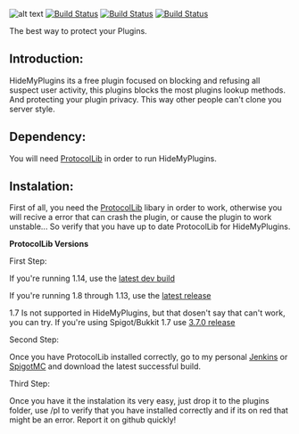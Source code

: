 ![alt text](https://www.spigotmc.org/attachments/logo-png.241364/ "Banner")
[![Build Status](https://hub.gamerexde.pro/jenkins/job/HideMyPlugins/badge/icon)](https://hub.gamerexde.pro/jenkins/job/HideMyPlugins/)
[![Build Status](https://hub.gamerexde.pro/jenkins/job/HideMyPlugins/badge/icon?subject=Discord%20Server&status=Join)](https://discord.gg/RtKQpc9)
[![Build Status](https://hub.gamerexde.pro/jenkins/job/HideMyPlugins/badge/icon?subject=SpigotMC&status=Plugin)](https://www.spigotmc.org/resources/%E2%9C%A6%E2%80%B9hidemyplugins%E2%80%BA%E2%9C%A6.37235/)

The best way to protect your Plugins.

## Introduction:
HideMyPlugins its a free plugin focused on blocking and refusing all suspect user activity, this plugins blocks the most plugins lookup methods. And protecting your plugin privacy. This way other people can't clone you server style.

## Dependency:

You will need  [ProtocolLib](http://bit.ly/1QMmyyW) in order to run HideMyPlugins.


## Instalation:
First of all, you need the [ProtocolLib](https://www.spigotmc.org/resources/protocollib.1997/) libary in order to work, otherwise you will recive a error that can crash the plugin, or cause the plugin to work unstable... So verify that you have up to date ProtocolLib for HideMyPlugins.

**ProtocolLib Versions**

First Step:

If you're running 1.14, use the [latest dev build](http://ci.dmulloy2.net/job/ProtocolLib%20Gradle/lastStableBuild/)

If you're running 1.8 through 1.13, use the [latest release](https://www.spigotmc.org/resources/protocollib.1997/download?version=241216)

1.7 Is not supported in HideMyPlugins, but that dosen't say that can't work, you can try. If you're using Spigot/Bukkit 1.7 use [3.7.0 release](https://github.com/dmulloy2/ProtocolLib/releases/tag/3.7.0)

Second Step:

Once you have ProtocolLib installed correctly, go to my personal [Jenkins](https://hub.gamerexde.pro/jenkins) or [SpigotMC](https://www.spigotmc.org/resources/%E2%9C%A6%E2%80%B9hidemyplugins%E2%80%BA%E2%9C%A6.37235/) and download the latest successful build.

Third Step:

Once you have it the instalation its very easy, just drop it to the plugins folder, use /pl to verify that you have installed correctly and if its on red that might be an error. Report it on github quickly!

